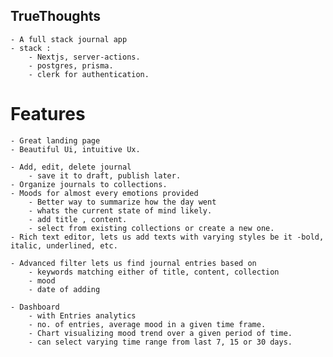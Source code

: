 
## TrueThoughts
    - A full stack journal app
    - stack : 
        - Nextjs, server-actions.
        - postgres, prisma.
        - clerk for authentication.

# Features
    - Great landing page
    - Beautiful Ui, intuitive Ux.

    - Add, edit, delete journal
        - save it to draft, publish later.
    - Organize journals to collections.
    - Moods for almost every emotions provided
        - Better way to summarize how the day went
        - whats the current state of mind likely.
        - add title , content.
        - select from existing collections or create a new one.
    - Rich text editor, lets us add texts with varying styles be it -bold, italic, underlined, etc.

    - Advanced filter lets us find journal entries based on
        - keywords matching either of title, content, collection
        - mood
        - date of adding

    - Dashboard
        - with Entries analytics
        - no. of entries, average mood in a given time frame.
        - Chart visualizing mood trend over a given period of time.
        - can select varying time range from last 7, 15 or 30 days.
    
